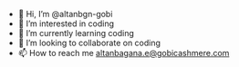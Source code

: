 - 👋 Hi, I’m @altanbgn-gobi
- 👀 I’m interested in coding
- 🌱 I’m currently learning coding
- 💞️ I’m looking to collaborate on coding
- 📫 How to reach me altanbagana.e@gobicashmere.com

<!---
altanbgn-gobi/altanbgn-gobi is a ✨ special ✨ repository because its `README.md` (this file) appears on your GitHub profile.
You can click the Preview link to take a look at your changes.
--->
